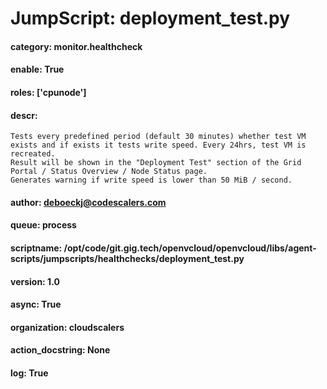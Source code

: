 
# JumpScript: deployment_test.py
        
#### category: monitor.healthcheck
#### enable: True
#### roles: ['cpunode']
#### descr: 
```
Tests every predefined period (default 30 minutes) whether test VM exists and if exists it tests write speed. Every 24hrs, test VM is recreated.
Result will be shown in the "Deployment Test" section of the Grid Portal / Status Overview / Node Status page.
Generates warning if write speed is lower than 50 MiB / second.

```
#### author: deboeckj@codescalers.com
#### queue: process
#### scriptname: /opt/code/git.gig.tech/openvcloud/openvcloud/libs/agent-scripts/jumpscripts/healthchecks/deployment_test.py
#### version: 1.0
#### async: True
#### organization: cloudscalers
#### action_docstring: None
#### log: True